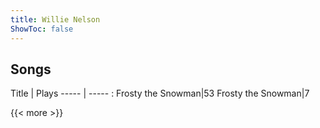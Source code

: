 ```yaml
---
title: Willie Nelson
ShowToc: false
---
```


## Songs
Title | Plays 
----- | ----- : 
Frosty the Snowman|53
Frosty the Snowman|7

{{< more >}}
